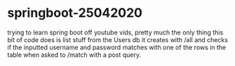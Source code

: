 # springboot-25042020
trying to learn spring boot off youtube vids, pretty much the only thing this bit of code does is list stuff from the Users db it creates 
with /all and checks if the inputted username and password matches with one of the rows in the table when asked to /match with a post query.
